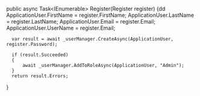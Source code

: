   public async Task<IEnumerable<IdentityError>> Register(Register register)
  {dd
      ApplicationUser.FirstName = register.FirstName;
      ApplicationUser.LastName = register.LastName;
      ApplicationUser.Email = register.Email;
      ApplicationUser.UserName = register.Email;

      var result = await _userManager.CreateAsync(ApplicationUser, register.Password);

      if (result.Succeeded)
      {
          await _userManager.AddToRoleAsync(ApplicationUser, "Admin");
      }
      return result.Errors;
  }
